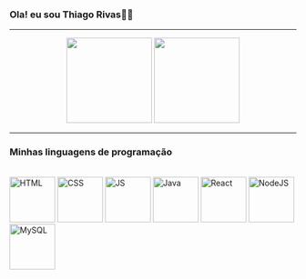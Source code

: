### Ola! eu sou Thiago Rivas👋🏻
---

<div align="center">
<a href="https://github.com/SagaO6"><img height="150" src="https://github-readme-streak-stats.herokuapp.com/?user=SagaO6&theme=radical&hide_border=false"/></a>
<a href="https://github.com/SagaO6"><img height="150" src="https://github-readme-stats.vercel.app/api/top-langs/?username=SagaO6&layout=compact&langs_count=7&theme=radical"/></a>
</div>

---

### Minhas linguagens de programação
<br/>
<div>
<img alt="HTML" width="80" src="https://cdn.jsdelivr.net/gh/devicons/devicon@latest/icons/html5/html5-plain.svg" />
<img alt="CSS" width="80" src="https://cdn.jsdelivr.net/gh/devicons/devicon@latest/icons/css3/css3-plain.svg" />
<img alt="JS" width="80" src="https://cdn.jsdelivr.net/gh/devicons/devicon@latest/icons/javascript/javascript-plain.svg" />
<img alt="Java" width="80" src="https://cdn.jsdelivr.net/gh/devicons/devicon@latest/icons/java/java-original.svg" />
<img alt="React" width="80" src="https://cdn.jsdelivr.net/gh/devicons/devicon@latest/icons/react/react-original.svg" />
<img alt="NodeJS" width="80" src="https://cdn.jsdelivr.net/gh/devicons/devicon@latest/icons/nodejs/nodejs-plain-wordmark.svg" />
<img alt="MySQL" width="80" src="https://cdn.jsdelivr.net/gh/devicons/devicon@latest/icons/mysql/mysql-original.svg" />
</div>
